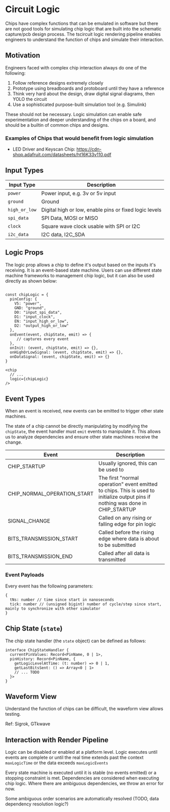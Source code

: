 # Circuit Logic

Chips have complex functions that can be emulated in software but there are not good tools for simulating
chip logic that are built into the schematic capture/pcb design process. The tscircuit logic rendering pipeline
enables engineers to understand the function of chips and simulate their interaction.

## Motivation

Engineers faced with complex chip interaction always do one of the following:

1. Follow reference designs extremely closely
2. Prototype using breadboards and protoboard until they have a reference
3. Think very hard about the design, draw digital signal diagrams, then YOLO the circuit
4. Use a sophisticated purpose-built simulation tool (e.g. Simulink)

These should not be necessary. Logic simulation can enable safe experimentation and deeper
understanding of the chips on a board, and should be a builtin of common chips and designs.

### Examples of Chips that would benefit from logic simulation

- LED Driver and Keyscan Chip: https://cdn-shop.adafruit.com/datasheets/ht16K33v110.pdf

## Input Types

| Input Type | Description |
| ---------- | ----------- |
| `power`    | Power input, e.g. 3v or 5v input |
| `ground`   | Ground |
| `high_or_low` | Digital high or low, enable pins or fixed logic levels |
| `spi_data` | SPI Data, MOSI or MISO |
| `clock`    | Square wave clock usable with SPI or I2C |
| `i2c_data` | I2C data, I2C_SDA |

## Logic Props

The logic prop allows a chip to define it's output based on the inputs it's receiving. It is an
event-based state machine. Users can use different state machine frameworks to management chip logic,
but it can also be used directly as shown below:

```tsx

const chipLogic = {
  pinConfig: {
    V5: "power",
    GND: "ground",
    D0: "input_spi_data",
    D1: "input_clock",
    EN: "input_high_or_low",
    D2: "output_high_or_low"
  },
  onEvent(event, chipState, emit) => {
     // captures every event
  },
  onInit: (event, chipState, emit) => {},
  onHighOrLowSignal: (event, chipState, emit) => {},
  onDataSignal: (event, chipState, emit) => {}
}

<chip
  // ...
  logic={chipLogic}
/>
```

## Event Types

When an event is received, new events can be emitted to trigger other state machines.

The state of a chip cannot be directly manipulating by modifying the `chipState`, the event
handler must `emit` events to manipulate it. This allows us to analyze dependencies and
ensure other state machines receive the change.

| Event | Description |
| ----- | -------- |
| CHIP_STARTUP | Usually ignored, this can be used to  | 
| CHIP_NORMAL_OPERATION_START | The first "normal operation" event emitted to chips. This is used to initialize output pins if nothing was done in CHIP_STARTUP  |
| SIGNAL_CHANGE | Called on any rising or falling edge for pin logic |
| BITS_TRANSMISSION_START | Called before the rising edge where data is about to be submitted |
| BITS_TRANSMISSION_END | Called after all data is transmitted |

### Event Payloads

Every event has the following parameters:

```tsx
{
  tNs: number // time since start in nanoseconds
  tick: number // (unsigned bigint) number of cycle/step since start, mainly to synchronize with other simulator
}
```

## Chip State (`state`)

The chip state handler (the `state` object) can be defined as follows:

```tsx
interface ChipStateHandler {
  currentPinValues: Record<PinName, 0 | 1>,
  pinHistory: Record<PinName, {
    getLogicLevelAtTime: (t: number) => 0 | 1,
    getLastBitsSent: () => Array<0 | 1>
    // ... TODO
  }>
}
```


## Waveform View

Understand the function of chips can be difficult, the waveform view allows testing.

Ref: Sigrok, GTkwave

## Interaction with Render Pipeline

Logic can be disabled or enabled at a platform level. Logic executes until events are complete
or until the real time extends past the context `maxLogicTime` or the data exceeds `maxLogicEvents`

Every state machine is executed until it is stable (no events emitted) or a stopping constraint is met.
Dependencies are considered when executing chip logic. Where there are ambiguous dependencies, we throw
an error for now.

Some ambiguous order scenarios are automatically resolved (TODO, data dependency resolution logic?)
